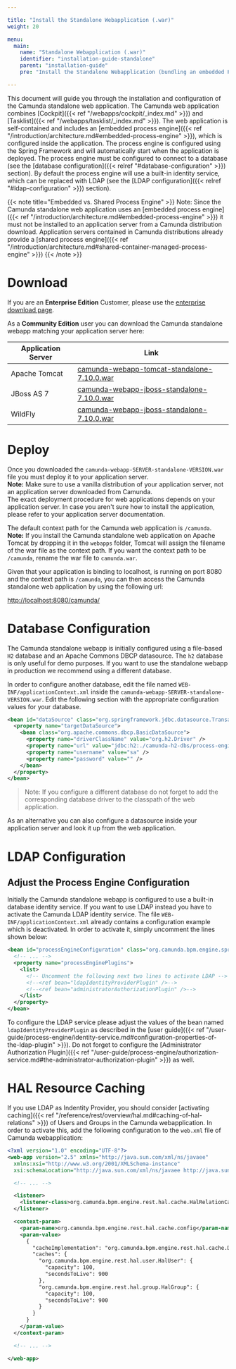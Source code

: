 ```yaml
---

title: "Install the Standalone Webapplication (.war)"
weight: 20

menu:
  main:
    name: "Standalone Webapplication (.war)"
    identifier: "installation-guide-standalone"
    parent: "installation-guide"
    pre: "Install the Standalone Webapplication (bundling an embedded Process Engine) inside an Application Server like Wildfly or Tomcat."

---
```



This document will guide you through the installation and configuration of the Camunda standalone web application.
The Camunda web application combines [Cockpit]({{< ref "/webapps/cockpit/_index.md" >}}) and [Tasklist]({{< ref "/webapps/tasklist/_index.md" >}}). The web application is self-contained and includes
an [embedded process engine]({{< ref "/introduction/architecture.md#embedded-process-engine" >}}), which is configured inside the application. The process engine is configured using the
Spring Framework and will automatically start when the application is deployed. The process engine must be configured
to connect to a database (see the [database configuration]({{< relref "#database-configuration" >}}) section). By default the process engine will use a built-in
identity service, which can be replaced with LDAP (see the [LDAP configuration]({{< relref "#ldap-configuration" >}}) section).

{{< note title="Embedded vs. Shared Process Engine" >}}
Note: Since the Camunda standalone web application uses an [embedded process engine]({{< ref "/introduction/architecture.md#embedded-process-engine" >}}) it must not be installed to an application server from a Camunda distribution download. Application servers contained in Camunda distributions already provide a [shared process engine]({{< ref "/introduction/architecture.md#shared-container-managed-process-engine" >}})
{{< /note >}}


# Download

If you are an **Enterprise Edition** Customer, please use the [enterprise download page](/enterprise/download/#full-distributions-and-standalone-web-applications).

As a **Community Edition** user you can download the Camunda standalone webapp matching your application server here:

<table class="table">
  <thead>
    <tr>
      <th>Application Server</th>
      <th>Link</th>
    </tr>      
  </thead>
  <tbody>
    <tr>
      <td>Apache Tomcat</td>
      <td>
        <a href="//camunda.org/release/camunda-bpm/tomcat/7.10/camunda-webapp-tomcat-standalone-7.10.0.war">
          camunda-webapp-tomcat-standalone-7.10.0.war
        </a>
      </td>
    </tr>
    <tr>
      <td>JBoss AS 7</td>
      <td>
        <a href="//camunda.org/release/camunda-bpm/jboss/7.10/camunda-webapp-jboss-standalone-7.10.0.war">
          camunda-webapp-jboss-standalone-7.10.0.war
        </a>
      </td>
    </tr>
    <tr>
      <td>WildFly</td>
      <td>
        <a href="//camunda.org/release/camunda-bpm/jboss/7.10/camunda-webapp-jboss-standalone-7.10.0.war">
          camunda-webapp-jboss-standalone-7.10.0.war
        </a>
      </td>
    </tr>
  </tbody>
</table>


# Deploy

Once you downloaded the `camunda-webapp-SERVER-standalone-VERSION.war` file you
must deploy it to your application server.<br>
**Note:** Make sure to use a vanilla distribution of your application server, not an application server downloaded
from Camunda.<br>
The exact deployment procedure for web applications depends on
your application server. In case you aren't sure how to install the application, please refer to your application server documentation.


The default context path for the Camunda web application is `/camunda`.<br>
**Note:** If you install the Camunda standalone web application on Apache Tomcat by dropping
it in the `webapps` folder, Tomcat will assign the filename of the war file as
the context path. If you want the context path to be `/camunda`, rename the war
file to `camunda.war`.

Given that your application is binding to localhost, is running on port 8080
and the context path is `/camunda`, you can then access the Camunda standalone
web application by using the following url:

[http://localhost:8080/camunda/](http://localhost:8080/camunda/)


# Database Configuration

The Camunda standalone webapp is initially configured using a file-based `H2` database
and an Apache Commons DBCP datasource. The `h2` database is only useful for demo purposes.
If you want to use the standalone webapp in production we recommend using a different database.

In order to configure another database, edit the file named `WEB-INF/applicationContext.xml` inside the
`camunda-webapp-SERVER-standalone-VERSION.war`. Edit the following section with the appropriate configuration values for your database.

```xml
<bean id="dataSource" class="org.springframework.jdbc.datasource.TransactionAwareDataSourceProxy">
  <property name="targetDataSource">
    <bean class="org.apache.commons.dbcp.BasicDataSource">
      <property name="driverClassName" value="org.h2.Driver" />
      <property name="url" value="jdbc:h2:./camunda-h2-dbs/process-engine;MVCC=TRUE;TRACE_LEVEL_FILE=0;DB_CLOSE_ON_EXIT=FALSE" />
      <property name="username" value="sa" />
      <property name="password" value="" />
    </bean>
  </property>
</bean>
```

> Note: If you configure a different database do not forget to add the corresponding database driver to the classpath of the web application.

As an alternative you can also configure a datasource inside your application server and look it up from the web application.


# LDAP Configuration

## Adjust the Process Engine Configuration

Initially the Camunda standalone webapp is configured to use a built-in database identity service.
If you want to use LDAP instead you have to activate the Camunda LDAP identity service. The file
`WEB-INF/applicationContext.xml` already contains a configuration example which is deactivated. In
order to activate it, simply uncomment the lines shown below:

```xml
<bean id="processEngineConfiguration" class="org.camunda.bpm.engine.spring.SpringProcessEngineConfiguration">
  <!-- ... -->
  <property name="processEnginePlugins">
    <list>
      <!-- Uncomment the following next two lines to activate LDAP -->
      <!--<ref bean="ldapIdentityProviderPlugin" />-->
      <!--<ref bean="administratorAuthorizationPlugin" />-->
    </list>
  </property>
</bean>
```

To configure the LDAP service please adjust the values of the bean named `ldapIdentityProviderPlugin` as described in the [user guide]({{< ref "/user-guide/process-engine/identity-service.md#configuration-properties-of-the-ldap-plugin" >}}).
Do not forget to configure the [Administrator Authorization Plugin]({{< ref "/user-guide/process-engine/authorization-service.md#the-administrator-authorization-plugin" >}}) as well.


# HAL Resource Caching

If you use LDAP as Indentity Provider, you should consider [activating caching]({{< ref "/reference/rest/overview/hal.md#caching-of-hal-relations" >}}) of Users and Groups in the Camunda webapplication. In order to activate this, add the following configuration to the `web.xml` file of Camunda webapplication:

```xml
<?xml version="1.0" encoding="UTF-8"?>
<web-app version="2.5" xmlns="http://java.sun.com/xml/ns/javaee"
  xmlns:xsi="http://www.w3.org/2001/XMLSchema-instance"
  xsi:schemaLocation="http://java.sun.com/xml/ns/javaee http://java.sun.com/xml/ns/javaee/web-app_2_5.xsd">

  <!-- ... -->

  <listener>
    <listener-class>org.camunda.bpm.engine.rest.hal.cache.HalRelationCacheBootstrap</listener-class>
  </listener>

  <context-param>
    <param-name>org.camunda.bpm.engine.rest.hal.cache.config</param-name>
    <param-value>
      {
        "cacheImplementation": "org.camunda.bpm.engine.rest.hal.cache.DefaultHalResourceCache",
        "caches": {
          "org.camunda.bpm.engine.rest.hal.user.HalUser": {
            "capacity": 100,
            "secondsToLive": 900
          },
          "org.camunda.bpm.engine.rest.hal.group.HalGroup": {
            "capacity": 100,
            "secondsToLive": 900
          }
        }
      }
    </param-value>
  </context-param>

  <!-- ... -->

</web-app>
```
